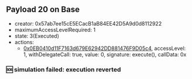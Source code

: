 ## Payload 20 on Base

- creator: 0x57ab7ee15cE5ECacB1aB84EE42D5A9d0d8112922
- maximumAccessLevelRequired: 1
- state: 3(Executed)
- actions:
  - [0x0EB0410d11F7163d679E62942DD881476F9D05c4](https://basescan.org/tx/0x0EB0410d11F7163d679E62942DD881476F9D05c4), accessLevel: 1, withDelegateCall: true, value: 0, signature: execute(), callData: 0x

### :sos: simulation failed: execution reverted
